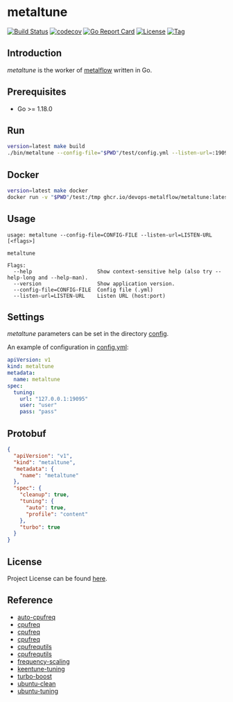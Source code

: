 # metaltune

[![Build Status](https://github.com/devops-metalflow/metaltune/workflows/ci/badge.svg?branch=main&event=push)](https://github.com/devops-metalflow/metaltune/actions?query=workflow%3Aci)
[![codecov](https://codecov.io/gh/devops-metalflow/metaltune/branch/main/graph/badge.svg?token=El8oiyaIsD)](https://codecov.io/gh/devops-metalflow/metaltune)
[![Go Report Card](https://goreportcard.com/badge/github.com/devops-metalflow/metaltune)](https://goreportcard.com/report/github.com/devops-metalflow/metaltune)
[![License](https://img.shields.io/github/license/devops-metalflow/metaltune.svg)](https://github.com/devops-metalflow/metaltune/blob/main/LICENSE)
[![Tag](https://img.shields.io/github/tag/devops-metalflow/metaltune.svg)](https://github.com/devops-metalflow/metaltune/tags)



## Introduction

*metaltune* is the worker of [metalflow](https://github.com/devops-metalflow/metalflow) written in Go.



## Prerequisites

- Go >= 1.18.0



## Run

```bash
version=latest make build
./bin/metaltune --config-file="$PWD"/test/config.yml --listen-url=:19093
```



## Docker

```bash
version=latest make docker
docker run -v "$PWD"/test:/tmp ghcr.io/devops-metalflow/metaltune:latest --config-file=/tmp/config.yml --listen-url=:19093
```



## Usage

```
usage: metaltune --config-file=CONFIG-FILE --listen-url=LISTEN-URL [<flags>]

metaltune

Flags:
  --help                     Show context-sensitive help (also try --help-long and --help-man).
  --version                  Show application version.
  --config-file=CONFIG-FILE  Config file (.yml)
  --listen-url=LISTEN-URL    Listen URL (host:port)
```



## Settings

*metaltune* parameters can be set in the directory [config](https://github.com/devops-metalflow/metaltune/blob/main/config).

An example of configuration in [config.yml](https://github.com/devops-metalflow/metaltune/blob/main/config/config.yml):

```yaml
apiVersion: v1
kind: metaltune
metadata:
  name: metaltune
spec:
  tuning:
    url: "127.0.0.1:19095"
    user: "user"
    pass: "pass"
```



## Protobuf

```json
{
  "apiVersion": "v1",
  "kind": "metaltune",
  "metadata": {
    "name": "metaltune"
  },
  "spec": {
    "cleanup": true,
    "tuning": {
      "auto": true,
      "profile": "content"
    },
    "turbo": true
  }
}
```



## License

Project License can be found [here](LICENSE).



## Reference

- [auto-cpufreq](https://github.com/AdnanHodzic/auto-cpufreq)
- [cpufreq](https://abcdxyzk.github.io/blog/2015/08/12/kernel-cpufreq/)
- [cpufreq](https://github.com/konkor/cpufreq)
- [cpufreq](https://github.com/VitorRamos/cpufreq)
- [cpufrequtils](https://packages.ubuntu.com/bionic/cpufrequtils)
- [cpufrequtils](https://www.icode9.com/content-3-1252636.html)
- [frequency-scaling](https://www.thinkwiki.org/wiki/How_to_make_use_of_Dynamic_Frequency_Scaling)
- [keentune-tuning](https://gist.github.com/craftslab/ff310dfe97b2bb2273b97d0b8f836f44)
- [turbo-boost](https://huataihuang.gitbooks.io/cloud-atlas/content/os/linux/kernel/cpu/intel_turbo_boost_and_pstate.html)
- [ubuntu-clean](https://gist.github.com/craftslab/1a945f6d66892fa431f736bf818889a2)
- [ubuntu-tuning](https://its401.com/article/MMTS_yang/122244404)
